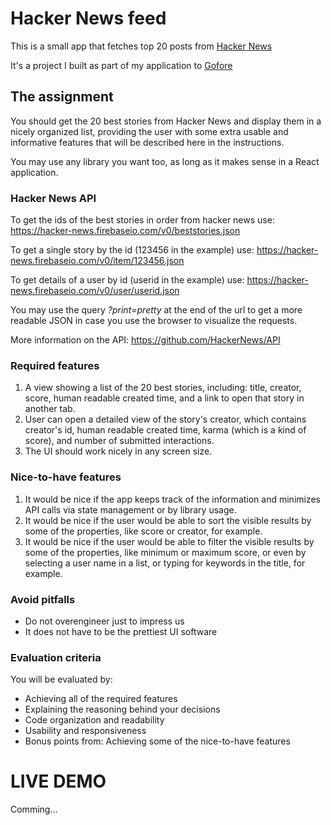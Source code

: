 # Hacker News feed
This is a small app that fetches top 20 posts from [Hacker News](https://news.ycombinator.com/)

It's a project I built as part of my application to [Gofore](https://gofore.com/en/)

## The assignment
You should get the 20 best stories from Hacker News and display them in a nicely organized list, providing the user with some extra usable and informative features that will be described here in the instructions.
 
You may use any library you want too, as long as it makes sense in a React application.
 
### Hacker News API
 
To get the ids of the best stories in order from hacker news use: https://hacker-news.firebaseio.com/v0/beststories.json
 
To get a single story by the id (123456 in the example) use: https://hacker-news.firebaseio.com/v0/item/123456.json
 
To get details of a user by id (userid in the example) use: https://hacker-news.firebaseio.com/v0/user/userid.json
 
You may use the query _?print=pretty_ at the end of the url to get a more readable JSON in case you use the browser to visualize the requests.
 
More information on the API: https://github.com/HackerNews/API
 
### Required features
 
1. A view showing a list of the 20 best stories, including: title, creator, score, human readable created time, and a link to open that story in another tab.
2. User can open a detailed view of the story's creator, which contains creator's id, human readable created time, karma (which is a kind of score), and number of submitted interactions.
3. The UI should work nicely in any screen size.
 
### Nice-to-have features
 
1. It would be nice if the app keeps track of the information and minimizes API calls via state management or by library usage.
2. It would be nice if the user would be able to sort the visible results by some of the properties, like score or creator, for example.
3. It would be nice if the user would be able to filter the visible results by some of the properties, like minimum or maximum score, or even by selecting a user name in a list, or typing for keywords in the title, for example.
 
### Avoid pitfalls
 
- Do not overengineer just to impress us
- It does not have to be the prettiest UI software
 
### Evaluation criteria
 
You will be evaluated by:
 
- Achieving all of the required features
- Explaining the reasoning behind your decisions
- Code organization and readability
- Usability and responsiveness
- Bonus points from: Achieving some of the nice-to-have features

# LIVE DEMO
Comming...
